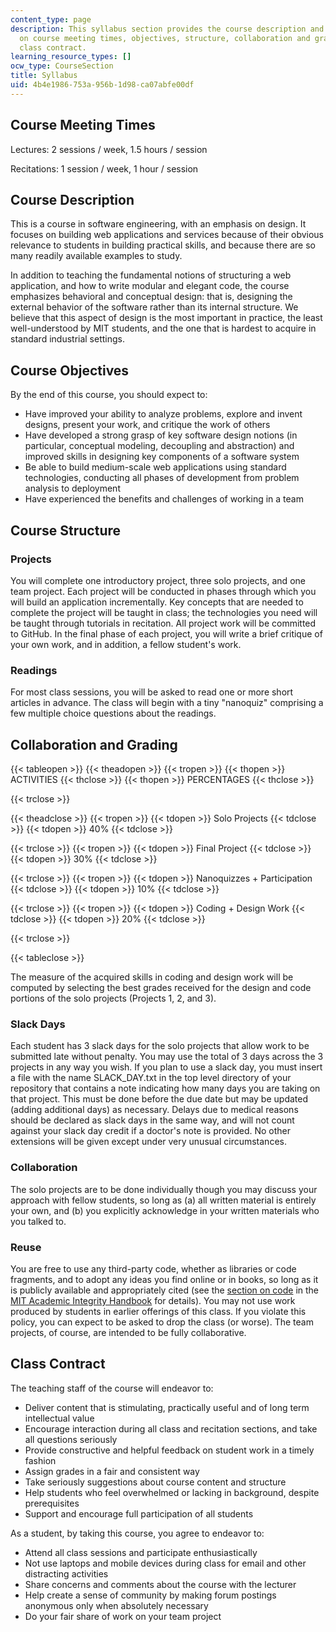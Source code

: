 ```yaml
---
content_type: page
description: This syllabus section provides the course description and information
  on course meeting times, objectives, structure, collaboration and grading, and the
  class contract.
learning_resource_types: []
ocw_type: CourseSection
title: Syllabus
uid: 4b4e1986-753a-956b-1d98-ca07abfe00df
---
```


Course Meeting Times
--------------------

Lectures: 2 sessions / week, 1.5 hours / session

Recitations: 1 session / week, 1 hour / session

Course Description
------------------

This is a course in software engineering, with an emphasis on design. It focuses on building web applications and services because of their obvious relevance to students in building practical skills, and because there are so many readily available examples to study.

In addition to teaching the fundamental notions of structuring a web application, and how to write modular and elegant code, the course emphasizes behavioral and conceptual design: that is, designing the external behavior of the software rather than its internal structure. We believe that this aspect of design is the most important in practice, the least well-understood by MIT students, and the one that is hardest to acquire in standard industrial settings.

Course Objectives
-----------------

By the end of this course, you should expect to:

*   Have improved your ability to analyze problems, explore and invent designs, present your work, and critique the work of others
*   Have developed a strong grasp of key software design notions (in particular, conceptual modeling, decoupling and abstraction) and improved skills in designing key components of a software system
*   Be able to build medium-scale web applications using standard technologies, conducting all phases of development from problem analysis to deployment
*   Have experienced the benefits and challenges of working in a team

Course Structure
----------------

### Projects

You will complete one introductory project, three solo projects, and one team project. Each project will be conducted in phases through which you will build an application incrementally. Key concepts that are needed to complete the project will be taught in class; the technologies you need will be taught through tutorials in recitation. All project work will be committed to GitHub. In the final phase of each project, you will write a brief critique of your own work, and in addition, a fellow student's work.

### Readings

For most class sessions, you will be asked to read one or more short articles in advance. The class will begin with a tiny "nanoquiz" comprising a few multiple choice questions about the readings.

Collaboration and Grading
-------------------------

{{< tableopen >}}
{{< theadopen >}}
{{< tropen >}}
{{< thopen >}}
ACTIVITIES
{{< thclose >}}
{{< thopen >}}
PERCENTAGES
{{< thclose >}}

{{< trclose >}}

{{< theadclose >}}
{{< tropen >}}
{{< tdopen >}}
Solo Projects
{{< tdclose >}}
{{< tdopen >}}
40%
{{< tdclose >}}

{{< trclose >}}
{{< tropen >}}
{{< tdopen >}}
Final Project
{{< tdclose >}}
{{< tdopen >}}
30%
{{< tdclose >}}

{{< trclose >}}
{{< tropen >}}
{{< tdopen >}}
Nanoquizzes + Participation
{{< tdclose >}}
{{< tdopen >}}
10%
{{< tdclose >}}

{{< trclose >}}
{{< tropen >}}
{{< tdopen >}}
Coding + Design Work
{{< tdclose >}}
{{< tdopen >}}
20%
{{< tdclose >}}

{{< trclose >}}

{{< tableclose >}}

The measure of the acquired skills in coding and design work will be computed by selecting the best grades received for the design and code portions of the solo projects (Projects 1, 2, and 3).

### Slack Days

Each student has 3 slack days for the solo projects that allow work to be submitted late without penalty. You may use the total of 3 days across the 3 projects in any way you wish. If you plan to use a slack day, you must insert a file with the name SLACK\_DAY.txt in the top level directory of your repository that contains a note indicating how many days you are taking on that project. This must be done before the due date but may be updated (adding additional days) as necessary. Delays due to medical reasons should be declared as slack days in the same way, and will not count against your slack day credit if a doctor's note is provided. No other extensions will be given except under very unusual circumstances.

### Collaboration

The solo projects are to be done individually though you may discuss your approach with fellow students, so long as (a) all written material is entirely your own, and (b) you explicitly acknowledge in your written materials who you talked to.

### Reuse

You are free to use any third-party code, whether as libraries or code fragments, and to adopt any ideas you find online or in books, so long as it is publicly available and appropriately cited (see the [section on code](http://integrity.mit.edu/handbook/writing-code) in the [MIT Academic Integrity Handbook](http://web.mit.edu/academicintegrity) for details). You may not use work produced by students in earlier offerings of this class. If you violate this policy, you can expect to be asked to drop the class (or worse). The team projects, of course, are intended to be fully collaborative.

Class Contract
--------------

The teaching staff of the course will endeavor to:

*   Deliver content that is stimulating, practically useful and of long term intellectual value
*   Encourage interaction during all class and recitation sections, and take all questions seriously
*   Provide constructive and helpful feedback on student work in a timely fashion
*   Assign grades in a fair and consistent way
*   Take seriously suggestions about course content and structure
*   Help students who feel overwhelmed or lacking in background, despite prerequisites
*   Support and encourage full participation of all students

As a student, by taking this course, you agree to endeavor to:

*   Attend all class sessions and participate enthusiastically
*   Not use laptops and mobile devices during class for email and other distracting activities
*   Share concerns and comments about the course with the lecturer
*   Help create a sense of community by making forum postings anonymous only when absolutely necessary
*   Do your fair share of work on your team project